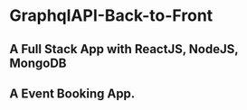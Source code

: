 # GraphqlAPI-Back-to-Front
## A Full Stack App with ReactJS, NodeJS, MongoDB
## A Event Booking App.
